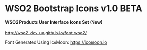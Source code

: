 # WSO2 Bootstrap Icons v1.0 BETA

#### WSO2 Products User Interface Icons Set (New)
http://wso2-dev-ux.github.io/font-wso2/

Font Generated Using IcoMoon: https://icomoon.io
